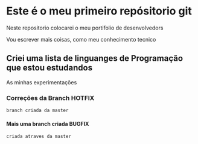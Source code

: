 # Este é o meu primeiro repósitorio git

Neste repositorio colocarei o meu portifolio de desenvolvedors

Vou escrever mais coisas, como meu conhecimento tecnico

## Criei uma lista de linguanges de Programação que estou estudandos

As minhas experimentações

### Correções da Branch HOTFIX
    branch criada da master

#### Mais uma branch criada BUGFIX
    criada atraves da master
